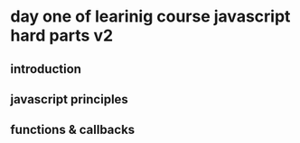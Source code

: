 # day one of learinig course javascript hard parts v2
## introduction




## javascript principles


## functions & callbacks 
